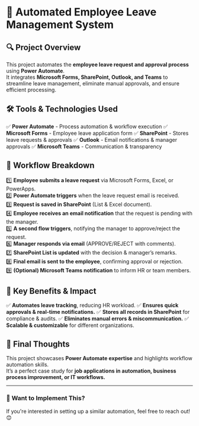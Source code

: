 # 📌 Automated Employee Leave Management System

## 🔍 Project Overview
This project automates the **employee leave request and approval process** using **Power Automate**.  
It integrates **Microsoft Forms, SharePoint, Outlook, and Teams** to streamline leave management, eliminate manual approvals, and ensure efficient processing.

## 🛠 Tools & Technologies Used
  ✅ **Power Automate** - Process automation & workflow execution
  ✅ **Microsoft Forms** - Employee leave application form
  ✅ **SharePoint** - Stores leave requests & approvals
  ✅ **Outlook** - Email notifications & manager approvals
  ✅ **Microsoft Teams** - Communication & transparency

## 📜 Workflow Breakdown
1️⃣ **Employee submits a leave request** via Microsoft Forms, Excel, or PowerApps.  
2️⃣ **Power Automate triggers** when the leave request email is received.  
3️⃣ **Request is saved in SharePoint** (List & Excel document).  
4️⃣ **Employee receives an email notification** that the request is pending with the manager.  
5️⃣ **A second flow triggers**, notifying the manager to approve/reject the request.  
6️⃣ **Manager responds via email** (APPROVE/REJECT with comments).  
7️⃣ **SharePoint List is updated** with the decision & manager’s remarks.  
8️⃣ **Final email is sent to the employee**, confirming approval or rejection.  
9️⃣ **(Optional) Microsoft Teams notification** to inform HR or team members.  

## 🚀 Key Benefits & Impact
✅ **Automates leave tracking**, reducing HR workload.
✅ **Ensures quick approvals & real-time notifications.**
✅ **Stores all records in SharePoint** for compliance & audits.
✅ **Eliminates manual errors & miscommunication.**
✅ **Scalable & customizable** for different organizations.

## 📢 Final Thoughts
This project showcases **Power Automate expertise** and highlights workflow automation skills.  
It’s a perfect case study for **job applications in automation, business process improvement, or IT workflows.**

---  
### 🎯 **Want to Implement This?**
If you're interested in setting up a similar automation, feel free to reach out! 😊


